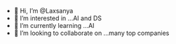 - 👋 Hi, I’m @Laxsanya
- 👀 I’m interested in ...AI and DS
- 🌱 I’m currently learning ...AI
- 💞️ I’m looking to collaborate on ...many top companies 
  

  

<!---
Laxsanya/Laxsanya is a ✨ special ✨ repository because its `README.md` (this file) appears on your GitHub profile.
You can click the Preview link to take a look at your changes.
--->
